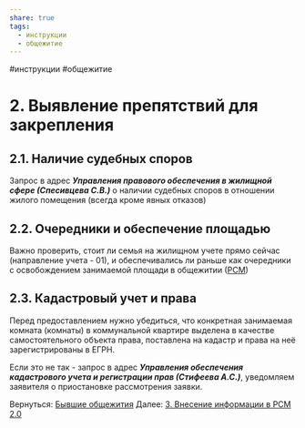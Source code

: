```yaml
---
share: true
tags:
  - инструкции
  - общежитие
---
```

#инструкции #общежитие
# 2. Выявление препятствий для закрепления
## 2.1. Наличие судебных споров
Запрос в адрес ***Управления правового обеспечения в жилищной сфере (Спесивцева С.В.)*** о наличии судебных споров в отношении жилого помещения (всегда кроме явных отказов)
## 2.2. Очередники и обеспечение площадью
Важно проверить, стоит ли семья на жилищном учете прямо сейчас (направление учета - 01), и обеспечивались ли раньше как очередники с освобождением занимаемой площади в общежитии  ([РСМ](webrsm.mlc.gov:5222))
## 2.3. Кадастровый учет и права
Перед предоставлением нужно убедиться, что конкретная занимаемая комната (комнаты) в коммунальной квартире выделена в качестве самостоятельного объекта права, поставлена на кадастр и права на неё зарегистрированы в ЕГРН.

Если это не так - запрос в адрес ***Управления обеспечения кадастрового  учета и регистрации прав (Стифеева А.С.)***, уведомляем заявителя о приостановке рассмотрения заявки.

Вернуться: [Бывшие общежития](Алгоритмы%20работы/Бывшие%20общежития/Бывшие%20общежития.md)
Далее: [3. Внесение информации в РСМ 2.0](3.%20Внесение%20информации%20в%20РСМ%202.0.md)